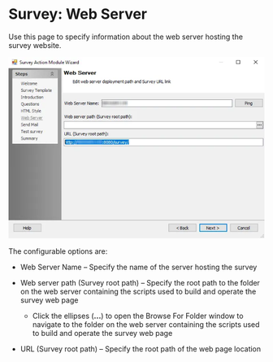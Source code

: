 # Survey: Web Server

Use this page to specify information about the web server hosting the survey website.

![Survey Action Module Wizard Web Server page](../../../../../static/img/product_docs/accessanalyzer/admin/action/survey/webserver.webp)

The configurable options are:

- Web Server Name – Specify the name of the server hosting the survey
- Web server path (Survey root path) – Specify the root path to the folder on the web server
  containing the scripts used to build and operate the survey web page

    - Click the ellipses (**...**) to open the Browse For Folder window to navigate to the folder on
      the web server containing the scripts used to build and operate the survey web page

- URL (Survey root path) – Specify the root path of the web page location
